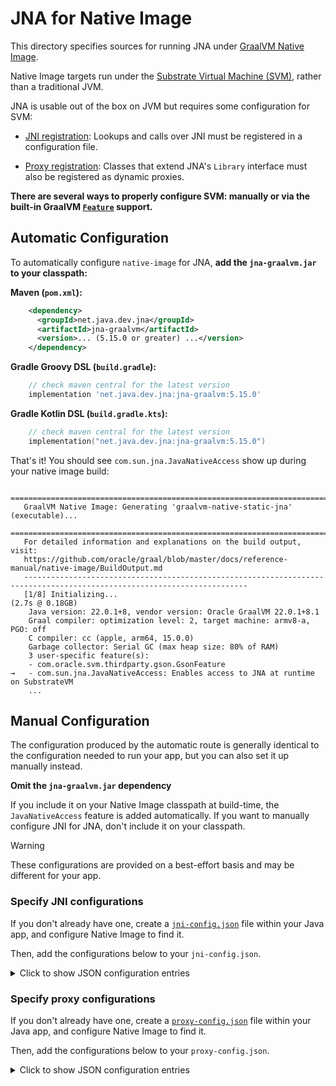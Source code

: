 # JNA for Native Image

This directory specifies sources for running JNA under [GraalVM Native Image](https://www.graalvm.org/latest/reference-manual/native-image/).

Native Image targets run under the [Substrate Virtual Machine (SVM)](https://docs.oracle.com/en/graalvm/enterprise/20/docs/reference-manual/native-image/SubstrateVM/), rather than a traditional JVM.

JNA is usable out of the box on JVM but requires some configuration for SVM:

- [JNI registration](https://www.graalvm.org/latest/reference-manual/native-image/dynamic-features/JNI/): Lookups and calls over JNI must be registered in a configuration file.

- [Proxy registration](https://www.graalvm.org/latest/reference-manual/native-image/dynamic-features/DynamicProxy/): Classes that extend JNA's `Library` interface must also be registered as dynamic proxies.

**There are several ways to properly configure SVM: manually or via the built-in GraalVM [`Feature`](https://www.graalvm.org/sdk/javadoc/org/graalvm/nativeimage/hosted/Feature.html) support.**

## Automatic Configuration

To automatically configure `native-image` for JNA, **add the `jna-graalvm.jar` to your classpath:**

**Maven (`pom.xml`):**
```xml
    <dependency>
      <groupId>net.java.dev.jna</groupId>
      <artifactId>jna-graalvm</artifactId>
      <version>... (5.15.0 or greater) ...</version>
    </dependency>
```

**Gradle Groovy DSL (`build.gradle`):**
```groovy
    // check maven central for the latest version
    implementation 'net.java.dev.jna:jna-graalvm:5.15.0'
```

**Gradle Kotlin DSL (`build.gradle.kts`):**
```kotlin
    // check maven central for the latest version
    implementation("net.java.dev.jna:jna-graalvm:5.15.0")
```

That's it! You should see `com.sun.jna.JavaNativeAccess` show up during your native image build:

```
   ========================================================================================================================
   GraalVM Native Image: Generating 'graalvm-native-static-jna' (executable)...
   ========================================================================================================================
   For detailed information and explanations on the build output, visit:
   https://github.com/oracle/graal/blob/master/docs/reference-manual/native-image/BuildOutput.md
   ------------------------------------------------------------------------------------------------------------------------
   [1/8] Initializing...                                                                                    (2.7s @ 0.18GB)
    Java version: 22.0.1+8, vendor version: Oracle GraalVM 22.0.1+8.1
    Graal compiler: optimization level: 2, target machine: armv8-a, PGO: off
    C compiler: cc (apple, arm64, 15.0.0)
    Garbage collector: Serial GC (max heap size: 80% of RAM)
    3 user-specific feature(s):
    - com.oracle.svm.thirdparty.gson.GsonFeature
→   - com.sun.jna.JavaNativeAccess: Enables access to JNA at runtime on SubstrateVM
    ...
```

## Manual Configuration

The configuration produced by the automatic route is generally identical to the configuration needed to run your app, but you can also set it up manually instead.

**Omit the `jna-graalvm.jar` dependency**

If you include it on your Native Image classpath at build-time, the `JavaNativeAccess` feature is added automatically. If you want to manually configure JNI for JNA, don't include it on your classpath.

> [!WARNING]
> These configurations are provided on a best-effort basis and may be different for your app.

### Specify JNI configurations

If you don't already have one, create a [`jni-config.json`](https://www.graalvm.org/latest/reference-manual/native-image/dynamic-features/JNI/#reflection-metadata) file within your Java app, and configure Native Image to find it.

Then, add the configurations below to your `jni-config.json`.

<details>
<summary>Click to show JSON configuration entries</summary>
<pre>
[
  {
  "name":"com.sun.jna.Callback",
  "allDeclaredMethods":true,
  "allPublicMethods":true,
  "allDeclaredConstructors":true,
  "allPublicConstructors":true
},
{
  "name":"com.sun.jna.CallbackReference",
  "allDeclaredMethods":true,
  "allPublicMethods":true,
  "allDeclaredConstructors":true,
  "allPublicConstructors":true,
  "methods":[{"name":"getCallback","parameterTypes":["java.lang.Class","com.sun.jna.Pointer","boolean"] }, {"name":"getFunctionPointer","parameterTypes":["com.sun.jna.Callback","boolean"] }, {"name":"getNativeString","parameterTypes":["java.lang.Object","boolean"] }, {"name":"initializeThread","parameterTypes":["com.sun.jna.Callback","com.sun.jna.CallbackReference$AttachOptions"] }]
},
{
  "name":"com.sun.jna.CallbackReference$AttachOptions",
  "allDeclaredMethods":true,
  "allPublicMethods":true,
  "allDeclaredConstructors":true,
  "allPublicConstructors":true
},
{
  "name":"com.sun.jna.FromNativeConverter",
  "allDeclaredMethods":true,
  "allPublicMethods":true,
  "allDeclaredConstructors":true,
  "allPublicConstructors":true,
  "methods":[{"name":"nativeType","parameterTypes":[] }]
},
{
  "name":"com.sun.jna.IntegerType",
  "allDeclaredMethods":true,
  "allPublicMethods":true,
  "allDeclaredConstructors":true,
  "allPublicConstructors":true,
  "fields":[{"name":"value", "allowWrite":true}]
},
{
  "name":"com.sun.jna.JNIEnv",
  "allDeclaredMethods":true,
  "allPublicMethods":true,
  "allDeclaredConstructors":true,
  "allPublicConstructors":true
},
{
  "name":"com.sun.jna.Native",
  "allDeclaredMethods":true,
  "allPublicMethods":true,
  "allDeclaredConstructors":true,
  "allPublicConstructors":true,
  "methods":[
    {"name":"dispose","parameterTypes":[] },
    {"name":"fromNative","parameterTypes":["com.sun.jna.FromNativeConverter","java.lang.Object","java.lang.reflect.Method"] },
    {"name":"fromNative","parameterTypes":["java.lang.Class","java.lang.Object"] },
    {"name":"fromNative","parameterTypes":["java.lang.reflect.Method","java.lang.Object"] },
    {"name":"nativeType","parameterTypes":["java.lang.Class"] },
    {"name":"toNative","parameterTypes":["com.sun.jna.ToNativeConverter","java.lang.Object"]},
    {"name":"open","parameterTypes":["java.lang.String","java.lang.Integer"]},
    {"name":"close","parameterTypes":["java.lang.Long"]},
    {"name":"findSymbol","parameterTypes":["java.lang.Long","java.lang.String"]}
  ]
},
{
  "name":"com.sun.jna.Native$ffi_callback",
  "allDeclaredMethods":true,
  "allPublicMethods":true,
  "allDeclaredConstructors":true,
  "allPublicConstructors":true,
  "methods":[{"name":"invoke","parameterTypes":["long","long","long"] }]
},
{
  "name":"com.sun.jna.NativeLong",
  "allDeclaredMethods":true,
  "allPublicMethods":true,
  "allDeclaredConstructors":true,
  "allPublicConstructors":true
},
{
  "name":"com.sun.jna.NativeMapped",
  "allDeclaredMethods":true,
  "allPublicMethods":true,
  "allDeclaredConstructors":true,
  "allPublicConstructors":true,
  "methods":[{"name":"toNative","parameterTypes":[] }]
},
{
  "name":"com.sun.jna.Pointer",
  "allDeclaredMethods":true,
  "allPublicMethods":true,
  "allDeclaredConstructors":true,
  "allPublicConstructors":true,
  "fields":[{"name":"peer", "allowWrite":true}],
  "methods":[{"name":"<init>","parameterTypes":["long"] }]
},
{
  "name":"com.sun.jna.PointerType",
  "allDeclaredMethods":true,
  "allPublicMethods":true,
  "allDeclaredConstructors":true,
  "allPublicConstructors":true,
  "fields":[{"name":"pointer", "allowWrite":true}]
},
{
  "name":"com.sun.jna.Structure",
  "allDeclaredMethods":true,
  "allPublicMethods":true,
  "allDeclaredConstructors":true,
  "allPublicConstructors":true,
  "fields":[{"name":"memory", "allowWrite":true}, {"name":"typeInfo", "allowWrite":true}],
  "methods":[{"name":"autoRead","parameterTypes":[] }, {"name":"autoWrite","parameterTypes":[] }, {"name":"getTypeInfo","parameterTypes":[] }, {"name":"getTypeInfo","parameterTypes":["java.lang.Object"] }, {"name":"newInstance","parameterTypes":["java.lang.Class"] }, {"name":"newInstance","parameterTypes":["java.lang.Class","long"] }, {"name":"newInstance","parameterTypes":["java.lang.Class","com.sun.jna.Pointer"] }]
},
{
  "name":"com.sun.jna.Structure$ByValue",
  "allDeclaredMethods":true,
  "allPublicMethods":true,
  "allDeclaredConstructors":true,
  "allPublicConstructors":true
},
{
  "name":"com.sun.jna.Structure$FFIType",
  "allDeclaredMethods":true,
  "allPublicMethods":true,
  "allDeclaredConstructors":true,
  "allPublicConstructors":true
},
{
  "name":"com.sun.jna.Structure$FFIType$FFITypes",
  "allDeclaredMethods":true,
  "allPublicMethods":true,
  "allDeclaredConstructors":true,
  "allPublicConstructors":true,
  "fields":[{"name":"ffi_type_double", "allowWrite":true}, {"name":"ffi_type_float", "allowWrite":true}, {"name":"ffi_type_longdouble", "allowWrite":true}, {"name":"ffi_type_pointer", "allowWrite":true}, {"name":"ffi_type_sint16", "allowWrite":true}, {"name":"ffi_type_sint32", "allowWrite":true}, {"name":"ffi_type_sint64", "allowWrite":true}, {"name":"ffi_type_sint8", "allowWrite":true}, {"name":"ffi_type_uint16", "allowWrite":true}, {"name":"ffi_type_uint32", "allowWrite":true}, {"name":"ffi_type_uint64", "allowWrite":true}, {"name":"ffi_type_uint8", "allowWrite":true}, {"name":"ffi_type_void", "allowWrite":true}]
},
{
  "name":"com.sun.jna.WString",
  "allDeclaredMethods":true,
  "allPublicMethods":true,
  "allDeclaredConstructors":true,
  "allPublicConstructors":true,
  "methods":[{"name":"<init>","parameterTypes":["java.lang.String"] }]
},
{
  "name":"com.sun.jna.ptr.PointerByReference",
  "allDeclaredMethods":true,
  "allPublicMethods":true,
  "allDeclaredConstructors":true,
  "allPublicConstructors":true
},
{
  "name":"com.sun.jna.platform.mac.CoreFoundation$CFStringRef",
  "allDeclaredMethods":true,
  "allPublicMethods":true,
  "allDeclaredConstructors":true,
  "allPublicConstructors":true
}
]
</pre>
</details>

### Specify proxy configurations

If you don't already have one, create a [`proxy-config.json`](https://www.graalvm.org/latest/reference-manual/native-image/metadata/#dynamic-proxy) file within your Java app, and configure Native Image to find it.

Then, add the configurations below to your `proxy-config.json`.

<details>
<summary>Click to show JSON configuration entries</summary>
<pre>
[
  {
    "interfaces":["com.sun.jna.Callback"]
  },
  {
    "interfaces":["com.sun.jna.Library"]
  },
  {
    "interfaces":["com.sun.jna.platform.unix.LibC"]
  },
  {
    "interfaces":["com.sun.jna.platform.linux.Udev"]
  },
  {
    "interfaces":["com.sun.jna.platform.linux.LibRT"]
  },
  {
    "interfaces":["com.sun.jna.platform.mac.SystemB"]
  },
  {
    "interfaces":["com.sun.jna.platform.mac.IOKit"]
  },
  {
    "interfaces":["com.sun.jna.platform.mac.CoreFoundation"]
  },
  {
    "interfaces":["com.sun.jna.win32.StdCallLibrary"]
  }
]
</pre>
</details>
